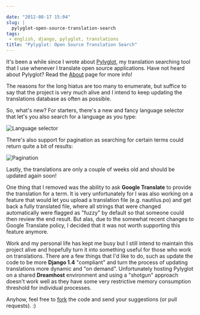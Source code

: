 ```yaml
---

date: "2012-08-17 15:04"
slug: |
  pylyglot-open-source-translation-search
tags:
 - english, django, pylyglot, translations
title: "Pylyglot: Open Source Translation Search"
---
```


It's been a while since I wrote about
[Pylyglot](http://www.pylyglot.org), my translation searching tool that
I use whenever I translate open source applications. Have not heard
about Pylyglot? Read the [About](http://pylyglot.org/about) page for
more info!

The reasons for the long hiatus are too many to enumerate, but suffice
to say that the project is very much alive and I intend to keep updating
the translations database as often as possible.

So, what's new? For starters, there's a new and fancy language selector
that let's you also search for a language as you type:

![Language selector](https://dl.dropbox.com/u/102224/selector.png)

There's also support for pagination as searching for certain terms could
return quite a bit of results:

![Pagination](https://dl.dropbox.com/u/102224/pagination.png)

Lastly, the translations are only a couple of weeks old and should be
updated again soon!

One thing that I removed was the ability to ask **Google Translate** to
provide the translation for a term. It is very unfortunately for I was
also working on a feature that would let you upload a translation file
(e.g. nautilus.po) and get back a fully translated file, where all
strings that were changed automatically were flagged as "fuzzy" by
default so that someone could then review the end result. But alas, due
to the somewhat recent changes to Google Translate policy, I decided
that it was not worth supporting this feature anymore.

Work and my personal life has kept me busy but I still intend to
maintain this project alive and hopefully turn it into something useful
for those who work on translations. There are a few things that I'd like
to do, such as update the code to be more **Django 1.4** "compliant" and
turn the process of updating translations more dynamic and "on demand".
Unfortunately hosting Pylyglot on a shared **Dreamhost** environment and
using a "shotgun" approach doesn't work well as they have some very
restrictive memory consumption threshold for individual processes.

Anyhow, feel free to [fork](https://github.com/omaciel/pylyglot) the
code and send your suggestions (or pull requests). :)
